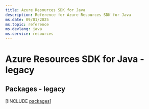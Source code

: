 ```yaml
---
title: Azure Resources SDK for Java
description: Reference for Azure Resources SDK for Java
ms.date: 09/01/2025
ms.topic: reference
ms.devlang: java
ms.service: resources
---
```

# Azure Resources SDK for Java - legacy
## Packages - legacy
[!INCLUDE [packages](resources-index.md)]